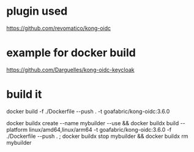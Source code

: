 # plugin used
https://github.com/revomatico/kong-oidc

# example for docker build
https://github.com/Darguelles/kong-oidc-keycloak

# build it
docker build -f ./Dockerfile --push . -t goafabric/kong-oidc:3.6.0

docker buildx create --name mybuilder --use && docker buildx build --platform linux/amd64,linux/arm64 -t goafabric/kong-oidc:3.6.0 -f ./Dockerfile --push . ; docker buildx stop mybuilder && docker buildx rm mybuilder
